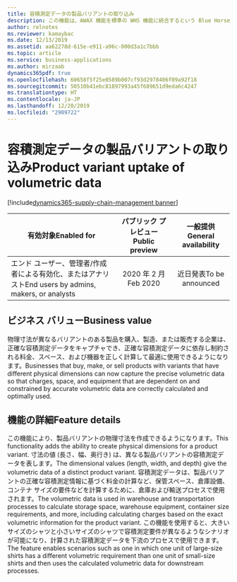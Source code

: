 ```yaml
---
title: 容積測定データの製品バリアントの取り込み
description: この機能は、AWAX 機能を標準の WHS 機能に統合するという Blue Horseshoe との契約から始まります。 この機能により、製品バリアントの物理寸法を保存し、輸送費や保管に必要なスペースに関連した正しい容積測定データの計算など、後工程でこれらを使用できるようになります。
author: relnotes
ms.reviewer: kamaybac
ms.date: 12/13/2019
ms.assetid: aa62278d-615e-e911-a96c-000d3a1c7bbb
ms.topic: article
ms.service: business-applications
ms.author: mirzaab
dynamics365pdf: true
ms.openlocfilehash: 60658f5f25e0589b007cf93d2978406f09a92f18
ms.sourcegitcommit: 50510b41ebc81897993a45f689651d9eda6c4247
ms.translationtype: HT
ms.contentlocale: ja-JP
ms.lasthandoff: 12/20/2019
ms.locfileid: "2909722"
---
```

# <a name="product-variant-uptake-of-volumetric-data"></a><span data-ttu-id="5ba7d-104">容積測定データの製品バリアントの取り込み</span><span class="sxs-lookup"><span data-stu-id="5ba7d-104">Product variant uptake of volumetric data</span></span>
[!include[dynamics365-supply-chain-management banner](../includes/dynamics365-supply-chain-management.md)]

| <span data-ttu-id="5ba7d-105">有効対象</span><span class="sxs-lookup"><span data-stu-id="5ba7d-105">Enabled for</span></span>    |  <span data-ttu-id="5ba7d-106">パブリック プレビュー</span><span class="sxs-lookup"><span data-stu-id="5ba7d-106">Public preview</span></span> | <span data-ttu-id="5ba7d-107">一般提供</span><span class="sxs-lookup"><span data-stu-id="5ba7d-107">General availability</span></span> | 
| ---------- | :----------: |:----------: |
|<span data-ttu-id="5ba7d-108">エンド ユーザー、管理者/作成者による有効化、またはアナリスト</span><span class="sxs-lookup"><span data-stu-id="5ba7d-108">End users by admins, makers, or analysts</span></span>|<span data-ttu-id="5ba7d-109">2020 年 2 月</span><span class="sxs-lookup"><span data-stu-id="5ba7d-109">Feb 2020</span></span>| <span data-ttu-id="5ba7d-110">近日発表</span><span class="sxs-lookup"><span data-stu-id="5ba7d-110">To be announced</span></span>|


## <a name="business-value"></a><span data-ttu-id="5ba7d-111">ビジネス バリュー</span><span class="sxs-lookup"><span data-stu-id="5ba7d-111">Business value</span></span>
<!-- bv start -->
<span data-ttu-id="5ba7d-112">物理寸法が異なるバリアントのある製品を購入、製造、または販売する企業は、正確な容積測定データをキャプチャでき、正確な容積測定データに依存し制約される料金、スペース、および機器を正しく計算して最適に使用できるようになります。</span><span class="sxs-lookup"><span data-stu-id="5ba7d-112">Businesses that buy, make, or sell products with variants that have different physical dimensions can now capture the precise volumetric data so that charges, space, and equipment that are dependent on and constrained by accurate volumetric data are correctly calculated and optimally used.</span></span>
<!-- bv end -->



## <a name="feature-details"></a><span data-ttu-id="5ba7d-113">機能の詳細</span><span class="sxs-lookup"><span data-stu-id="5ba7d-113">Feature details</span></span>
<!--feature detail start -->
<span data-ttu-id="5ba7d-114">この機能により、製品バリアントの物理寸法を作成できるようになります。</span><span class="sxs-lookup"><span data-stu-id="5ba7d-114">This functionality adds the ability to create physical dimensions for a product variant.</span></span> <span data-ttu-id="5ba7d-115">寸法の値 (長さ、幅、奥行き) は、異なる製品バリアントの容積測定データを表します。</span><span class="sxs-lookup"><span data-stu-id="5ba7d-115">The dimensional values (length, width, and depth) give the volumetric data of a distinct product variant.</span></span> <span data-ttu-id="5ba7d-116">容積測定データは、製品バリアントの正確な容積測定情報に基づく料金の計算など、保管スペース、倉庫設備、コンテナ サイズの要件などを計算するために、倉庫および輸送プロセスで使用されます。</span><span class="sxs-lookup"><span data-stu-id="5ba7d-116">The volumetric data is used in warehouse and transportation processes to calculate storage space, warehouse equipment, container size requirements, and more, including calculating charges based on the exact volumetric information for the product variant.</span></span> <span data-ttu-id="5ba7d-117">この機能を使用すると、大きいサイズのシャツと小さいサイズのシャツで容積測定要件が異なるようなシナリオが可能になり、計算された容積測定データを下流のプロセスで使用できます。</span><span class="sxs-lookup"><span data-stu-id="5ba7d-117">The feature enables scenarios such as one in which one unit of large-size shirts has a different volumetric requirement than one unit of small-size shirts and then uses the calculated volumetric data for downstream processes.</span></span>
<!--feature detail end -->









